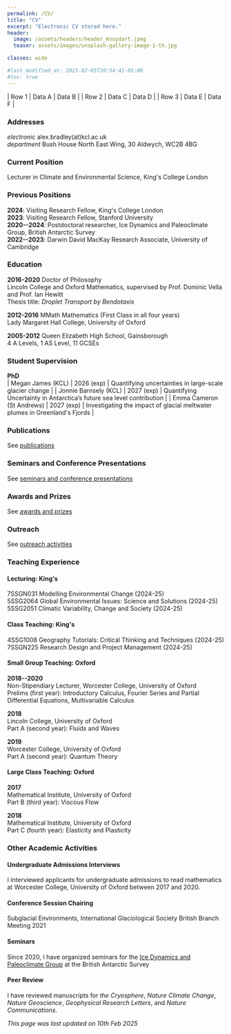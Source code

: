 ```yaml
---
permalink: /CV/
title: "CV"
excerpt: "Electronic CV stored here."
header:
  image: /assets/headers/header_Knoydart.jpeg
  teaser: assets/images/unsplash-gallery-image-1-th.jpg

classes: wide

#last_modified_at: 2021-02-05T20:54:41-05:00
#toc: true
---
```


| Row 1    | Data A   | Data B   |
| Row 2    | Data C   | Data D   |
| Row 3    | Data E   | Data F   |


### Addresses
*electronic* alex.bradley(at)kcl.ac.uk  
*department* Bush House North East Wing, 30 Aldwych, WC2B 4BG  

### Current Position
Lecturer in Climate and Environmental Science, King's College London

### Previous Positions
**2024**: Visiting Research Fellow, King's College London  
**2023**: Visiting Research Fellow, Stanford University  
**2020--2024**: Postdoctoral researcher, Ice Dynamics and Paleoclimate Group, British Antarctic Survey  
**2022--2023**: Darwin David MacKay Research Associate, University of Cambridge  

### Education
**2016-2020**
Doctor of Philosophy  
Lincoln College and Oxford Mathematics, supervised by Prof. Dominic Vella and Prof. Ian Hewitt  
Thesis title: *Droplet Transport by Bendotaxis*

**2012-2016**
MMath Mathematics (First Class in all four years)  
Lady Margaret Hall College, University of Oxford

**2005-2012**
Queen Elizabeth High School, Gainsborough  
4 A Levels, 1 AS Level, 11 GCSEs

### Student Supervision
**PhD**  
| Megan James (KCL)    | 2026 (exp)  | Quantifying uncertainties in large-scale glacier change  |
| Jonnie Barnsely (KCL)      | 2027 (exp)  |  Quantifying Uncertainty in Antarctica’s future sea level contribution |
| Emma Cameron (St Andrews)    | 2027 (exp)   | Investigating the impact of glacial meltwater plumes in Greenland's Fjords |

### Publications
See [publications](publications.md)

### Seminars and Conference Presentations
See [seminars and conference presentations](./communications.md/#talksconferences)

### Awards and Prizes
See [awards and prizes](awards.md)

### Outreach
See [outreach activities](./communications.md/#outreach)

### Teaching Experience
#### Lecturing: King's
7SSGN031 Modelling Environmental Change (2024-25)  
5SSG2064 Global Environmental Issues: Science and Solutions (2024-25)  
5SSG2051 Climatic Variability, Change and Society (2024-25)  


#### Class Teaching: King's
4SSG1008 Geography Tutorials: Critical Thinking and Techniques (2024-25)  
7SSGN225 Research Design and Project Management (2024-25)  


#### Small Group Teaching: Oxford
**2018--2020**  
Non-Stipendiary Lecturer, Worcester College, University of Oxford  
Prelims (first year): Introductory Calculus, Fourier Series and Partial Differential Equations, Multivariable Calculus

**2018**  
Lincoln College, University of Oxford  
Part A (second year): Fluids and Waves

**2019**  
Worcester College, University of Oxford  
Part A (second year): Quantum Theory

#### Large Class Teaching: Oxford
**2017**  
Mathematical Institute, University of Oxford  
Part B (third year): Viscous Flow

**2018**  
Mathematical Institute, University of Oxford  
Part C (fourth year): Elasticity and Plasticity

### Other Academic Activities
#### Undergraduate Admissions Interviews
I interviewed applicants for undergraduate admissions to read mathematics at Worcester College, University of Oxford between 2017 and 2020.

#### Conference Session Chairing
Subglacial Environments, International Glaciological Society British Branch Meeting 2021

#### Seminars
Since 2020, I have organized seminars for the [Ice Dynamics and Paleoclimate Group](https://www.bas.ac.uk/team/science-teams/ice-and-past-climate/) at the British Antarctic Survey

#### Peer Review
I have reviewed manuscripts for _the Cryosphere_, _Nature Climate Change_, _Nature Geoscience_, _Geophysical Research Letters_, and _Nature Communications_.


*This page was last updated on 10th Feb 2025*
